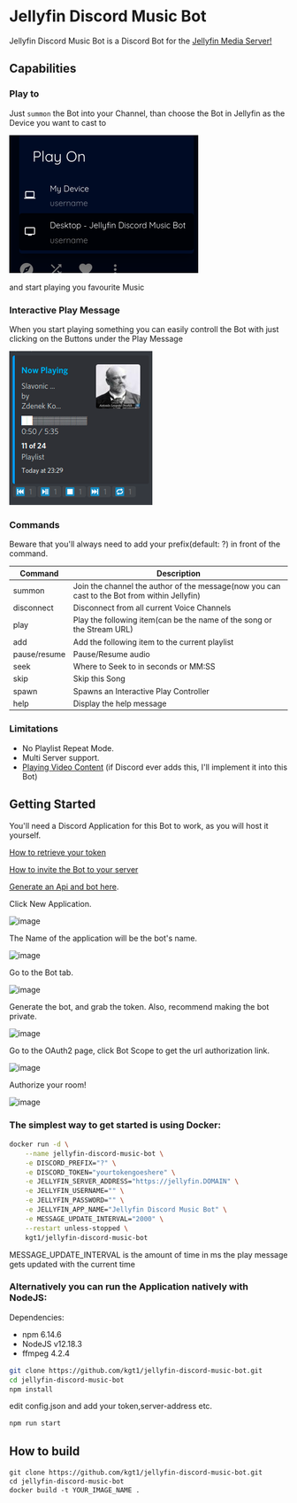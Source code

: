 # Jellyfin Discord Music Bot

Jellyfin Discord Music Bot is a Discord Bot for the [Jellyfin Media Server!](http://github.com/jellyfin/jellyfin)

## Capabilities

### Play to

Just `summon` the Bot into your Channel, than choose the Bot in Jellyfin as the Device you want to cast to

![Image to Discord Play to Window](img/playtowindow.png)

 and start playing you favourite Music

### Interactive Play Message

When you start playing something you can easily controll the Bot with just clicking on the Buttons under the Play Message

![Image to Interactive Play Message](img/discordplaymessage.png)

### Commands

Beware that you'll always need to add your prefix(default: ?) in front of the command.

Command | Description
------------ | -------------
summon | Join the channel the author of the message(now you can cast to the Bot from within Jellyfin)
disconnect | Disconnect from all current Voice Channels
play | Play the following item(can be the name of the song or the Stream URL)
add | Add the following item to the current playlist
pause/resume | Pause/Resume audio
seek | Where to Seek to in seconds or MM:SS
skip | Skip this Song
spawn | Spawns an Interactive Play Controller
help | Display the help message

### Limitations
- No Playlist Repeat Mode.
- Multi Server support.
- [Playing Video Content](https://support.discord.com/hc/en-us/community/posts/360059238512-Add-Go-Live-support-for-API) (if Discord ever adds this, I'll implement it into this Bot)

## Getting Started
You'll need a Discord Application for this Bot to work, as you will host it yourself.

[How to retrieve your token](https://discordjs.guide/preparations/setting-up-a-bot-application.html#creating-your-bot)

[How to invite the Bot to your server](https://discordjs.guide/preparations/adding-your-bot-to-servers.html#bot-invite-links)

[Generate an Api and bot here](https://discord.com/developers/applications/). 

Click New Application. 

![image](https://user-images.githubusercontent.com/20715731/97124506-bba00080-1706-11eb-820a-035039484ca2.png)

The Name of the application will be the bot's name.

![image](https://user-images.githubusercontent.com/20715731/97124528-d2deee00-1706-11eb-8a05-8b0542e1213a.png)

Go to the Bot tab.

![image](https://user-images.githubusercontent.com/20715731/97124557-ef7b2600-1706-11eb-8fed-2373df9a1eb7.png)

Generate the bot, and grab the token. Also, recommend making the bot private.

![image](https://user-images.githubusercontent.com/20715731/97124639-484abe80-1707-11eb-92f9-1182aad3d2d2.png)

Go to the OAuth2 page, click Bot Scope to get the url authorization link.

![image](https://user-images.githubusercontent.com/20715731/97124754-b68f8100-1707-11eb-9e16-f84401d108bf.png)

Authorize your room!

![image](https://user-images.githubusercontent.com/20715731/97124818-08380b80-1708-11eb-944a-f96395dcf6c1.png)

### The simplest way to get started is using Docker:

```bash
docker run -d \
    --name jellyfin-discord-music-bot \
    -e DISCORD_PREFIX="?" \
    -e DISCORD_TOKEN="yourtokengoeshere" \
    -e JELLYFIN_SERVER_ADDRESS="https://jellyfin.DOMAIN" \
    -e JELLYFIN_USERNAME="" \
    -e JELLYFIN_PASSWORD="" \
    -e JELLYFIN_APP_NAME="Jellyfin Discord Music Bot" \
    -e MESSAGE_UPDATE_INTERVAL="2000" \
    --restart unless-stopped \
    kgt1/jellyfin-discord-music-bot
```

MESSAGE_UPDATE_INTERVAL is the amount of time in ms the play message gets updated with the current time

### Alternatively you can run the Application natively with NodeJS:

Dependencies:

- npm 6.14.6
- NodeJS v12.18.3
- ffmpeg 4.2.4
```bash
git clone https://github.com/kgt1/jellyfin-discord-music-bot.git
cd jellyfin-discord-music-bot
npm install
```
edit config.json and add your token,server-address etc.
```bash
npm run start
```


## How to build
```
git clone https://github.com/kgt1/jellyfin-discord-music-bot.git
cd jellyfin-discord-music-bot
docker build -t YOUR_IMAGE_NAME .
```
